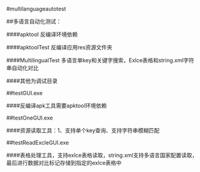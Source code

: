 
#multilanguageautotest


##多语言自动化测试：

####apktool     反编译环境依赖


####apktoolTest 反编译应用res资源文件夹


####MultilingualTest 多语言单key和关键字搜索，Exlce表格和string.xml字符串自动化对比


####其他为调试目录





##testGUI.exe


####反编译apk工具需要apktool环境依赖



##testOneGUI.exe


####资源读取工具：1、支持单个key查询、支持字符串模糊匹配



##testReadExcleGUI.exe


####表格处理工具，支持exlce表格读取，string.xml支持多语言国家配置读取，最后进行数据对比标记存储到指定的exlce表格中





